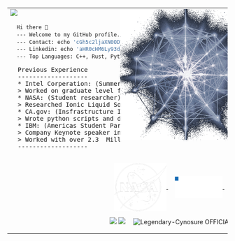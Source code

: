 <table>
  <td>
         <a href="https://www.youtube.com/watch?v=dmA6_0ZwWb4&ab_channel=BongoCat"> <img align="right" width="300" height="300" src="https://github.com/Legendary-Cynosure/Honors/blob/main/bongo-cat-cute-png.gif" alt="gif of bongo cat"></a>
         <a href="https://www.youtube.com/watch?v=dmA6_0ZwWb4&ab_channel=BongoCat"> <img align="right" width="300" height="300" src="https://github.com/Legendary-Cynosure/Honors/blob/main/a.gif" alt="gif of a"> </a>
         <a href="https://www.youtube.com/watch?v=zlg7HkTp25A&t=16s&ab_channel=%E2%80%94ExtraLibur%E2%80%94"> <img src="https://user-images.githubusercontent.com/73097560/115834477-dbab4500-a447-11eb-908a-139a6edaec5c.gif"> </a> <br>

```bash
  Hi there 👋 
  --- Welcome to my GitHub profile.
  --- Contact: echo 'cGh5c2ljaXN0ODYuNUBnbWFpbC5jb20==' | base64 -d
  --- Linkedin: echo 'aHR0cHM6Ly93d3cubGlua2VkaW4uY29tL2luL2VuZXJnZXRpYy1jeW5vc3VyZS8='| base64 -d
  --- Top Languages: C++, Rust, Python, Ocaml

```

  <pre>
  Previous Experience
  -------------------
  * Intel Corperation: (Summer Intern)
  > Worked on graduate level forecasting project for demand data across Intel's processer lines
  * NASA: (Student researcher)
  > Researched Ionic Liquid Sorbents 
  * CA.gov: (Insfrastructure Intern)
  > Wrote python scripts and developed internal tools to automate data clearning & verification tasks
  * IBM: (Americas Student Partner)
  > Company Keynote speaker in 2021 & 2020
  > Worked with over 2.3  Million students and 116 schools to develop STEM education programs
  -------------------
  </pre>
  
  <p align="center">
    <a href = "https://eyes.nasa.gov/apps/exo/#/spacecraft/sc_jwst?browse_destination=Featured"> 
      <img align="center" width="120" height="110" src="https://github.com/Legendary-Cynosure/Honors/blob/main/nasa.png" alt="ad astra!">
    </a>
      &nbsp &nbsp
    <a href = "https://github.com/oneapi-src/oneDAL/blob/main/examples/daal/cpp/source/k_nearest_neighbors/bf_knn_dense_batch.cpp"> 
      <img align="center" width="110" height="50" src="https://github.com/Legendary-Cynosure/Honors/blob/main/intel.png" alt="its giving cpu">
    </a>
      &nbsp &nbsp
    <a href = "https://data.gov/"> 
      <img align="center" width="110" height="110" src="https://github.com/Legendary-Cynosure/Honors/blob/main/us.png" alt="usa">
    </a>
  </p>
  <p align="center">
    <a href="https://github.com/Legendary-Cynosure"><img src="http://github-profile-summary-cards.vercel.app/api/cards/profile-details?username=Legendary-Cynosure&theme=nord_dark"></a>
     <img height="20px" src="https://visitcount.itsvg.in/api?id=Legendary-Cynosure&label=Profile%20Views&color=12&icon=5&pretty=true" />
          &nbsp &nbsp
     <img alt="Legendary-Cynosure OFFICIAL Activity Graph" src="https://github-readme-activity-graph.vercel.app/graph/?username=Legendary-Cynosure&bg_color=RRGGBBAA&title_color=00abf0&color=00abf0&line=00abf0&point=DEDEDE&hide_border=true&custom_title=Contribution⠀Graph" />
    <a href="https://www.youtube.com/watch?v=zlg7HkTp25A&t=16s&ab_channel=%E2%80%94ExtraLibur%E2%80%94"> <img src="https://user-images.githubusercontent.com/73097560/115834477-dbab4500-a447-11eb-908a-139a6edaec5c.gif"> </a> <br>
  </p>
 </td>
</table>

<!--- 

           <img alt="Legendary-Cynosure Activity Graph" src="https://github-readme-activity-graph.vercel.app/graph/?username=Legendary-Cynosure&bg_color=RRGGBBAA&title_color=00abf0&color=00abf0&line=00abf0&point=DEDEDE&hide_border=true&custom_title=Contribution⠀Graph" />

![Alex's GitHub stats](https://github-readme-stats.vercel.app/api?username=Legendary-Cynosure&show_icons=true&theme=material-palenight) [![GitHub Streak](https://streak-stats.demolab.com/?user=Legendary-Cynosure&theme=material-palenight)](https://git.io/streak-stats)  -->
<!-- <a href="https://www.youtube.com/watch?v=dmA6_0ZwWb4&ab_channel=BongoCat">  <img src="https://github-readme-activity-graph.vercel.app/graph?username=Legendary-Cynosure&theme=react-dark&hide_border=true&hide_title=false&area=true&custom_title=𝔄𝔠𝔱𝔦𝔳𝔦𝔱𝔶" width=1000 alt="activity graph">  

<a href = "https://github.com/Legendary-Cynosure"><img src="https://github-readme-activity-graph.vercel.app/graph?username=Legendary-Cynosure&bg_color=2e3440&hide_border=true&point=false&line=88c0d0&radius=8&area=true&area_color=88c0d0&title_color=ffffff&color=ffffff"></a>

<!-- <a href="https://github.com/Legendary-Cynosure"><img src="https://streak-stats.demolab.com?user=Legendary-Cynosure&theme=nord&hide_border=true"></a></td> -->
<!-- <img height="200em" src="https://github-readme-stats.vercel.app/api/top-langs/?username=Legendary-Cynosure&layout=compact&langs_count=15&theme=material-palenight" />  --> 

<!--       // Automated Snake SVG generated by Platene<3's workflow algorithm -->   
<!-- <img align="right" width="1000" src="https://raw.githubusercontent.com/legendary-cynosure/legendary-cynosure/output/snake.svg" alt="Snake animation" />        

<!-- <a href="https://www.youtube.com/watch?v=rloNvQ0diwE&ab_channel=evilicious"> <img src="https://img.shields.io/badge/made%20in-USA-blue.svg" alt="made-in-USA-flag"></a> -->

<!-- <a href="https://www.youtube.com/watch?v=GJsNiZDS4Ps"> <img src="https://img.shields.io/badge/made%20in-USA-blue.svg" alt="made-in-USA-flag"></a>

<pre>
$ neofetch
██████████ 100%     Load complete. 
g++ -o start my_epic_pokemonGame.cpp 
 ./start
------------ ---------------- ----------------- ----------- -------------- -------------- ---------------- ----------- 
 > Charizard! I choose you!
 
 <a href='https://help.sap.com/docs/SAP_HANA_PLATFORM/2cfbc5cf2bc14f028cfbe2a2bba60a50/1027f8a6535d453691e78466ba6151fa.html'>✶         `.     `.  ,       ✦ </a>                                             
 <a href='https://github.com/Legendary-Cynosure/Legendary-Cynosure'>              .--'  .._,'"-' `. </a>          
 <a href='https://github.com/Legendary-Cynosure/Legendary-Cynosure'>            .    .'         `' </a>                              
 <a href='https://github.com/Legendary-Cynosure/Legendary-Cynosure'>            `.   /    ✶      ,'  </a>                
 <a href='https://github.com/Legendary-Cynosure/Legendary-Cynosure'>              `  '--.   ,-"'"      </a>        
 <a href='https://github.com/Legendary-Cynosure/Legendary-Cynosure'>              `'`   |  "             </a>        RAWR!!!! :]
 <a href='https://github.com/Legendary-Cynosure/Legendary-Cynosure'>✦.               -. \  |              </a>        
 <a href='https://github.com/Legendary-Cynosure/Legendary-Cynosure'>                   `--\.'      ___.   </a>
 <a href='https://github.com/Legendary-Cynosure/Legendary-Cynosure'>                        \      ._, \.   </a>       
 <a href='https://github.com/Legendary-Cynosure/Legendary-Cynosure'>              _.,        `.   <  <\               . </a>    
 <a href='https://github.com/Legendary-Cynosure/Legendary-Cynosure'>           ,' '           `, `.   | \            ( `</a>
 <a href='https://github.com/Legendary-Cynosure/Legendary-Cynosure'>        ../, `.            `  |    .\ *`.         \ \_</a>    
 <a href='https://github.com/Legendary-Cynosure/Legendary-Cynosure'>       ,' ,..  .           _.,'    ||\|            )  '".</a>  
 <a href='https://github.com/Legendary-Cynosure/Legendary-Cynosure'>       , ,'   \           ,'.-.`-._,'  |           .  _._`.</a>   
 <a href='https://github.com/Legendary-Cynosure/Legendary-Cynosure'>     ,' /      \ \        `' ' `--/   | \          / /   ..\ </a>   
 <a href='https://github.com/Legendary-Cynosure/Legendary-Cynosure'>   .'  /        \ .         |\__ - _ ,'` `        / /     `.`.</a>     
 <a href='https://github.com/Legendary-Cynosure/Legendary-Cynosure'>  |  '          ..         `-...-"  |  `-'      / /        . `. </a>  
 <a href='https://github.com/Legendary-Cynosure/Legendary-Cynosure'>   | /            \\            |    |          / /          `. `.</a>  
 <a href='https://github.com/Legendary-Cynosure/Legendary-Cynosure'>  , /            .   .          |    |         / /             ` `</a>      
 <a href='https://github.com/Legendary-Cynosure/Legendary-Cynosure'>  / /          ,. ,`._ `-_       |    |  _   ,-' /                ` \ </a>      
 <a href='https://github.com/Legendary-Cynosure/Legendary-Cynosure'>/ .           "`_/. `-_ \_,.  ,'    +-' `-'  _,        ..,-.      \`.</a>        
 <a href='https://github.com/Legendary-Cynosure/Legendary-Cynosure'> '         .--    ,'   `    '.       \\__.---'     _   .'   '      \ \ </a>
 <a href='https://github.com/Legendary-Cynosure/Legendary-Cynosure'>' /          `.'    \     .' /          \..      ,_|/   `.  ,'`      \ ' </a>
 <a href='https://github.com/Legendary-Cynosure/Legendary-Cynosure'>|'      _.-""` `.    \ _,'  `            \ `.___`.'"`-.  , |   |    | \ </a>   
 <a href='https://github.com/Legendary-Cynosure/Legendary-Cynosure'>||    ,'      `. `.   '       _,...._        `  |    `/ '  |   '     .|</a>     
 <a href='https://github.com/Legendary-Cynosure/Legendary-Cynosure'>||  ,'          `. ;.,.---' ,'       `.   `.. `-\'  .-\' /_ .'    ;_   ||</a>     
 <a href='https://github.com/Legendary-Cynosure/Legendary-Cynosure'>|| '                     / /           `   | `   ,'   ,' '.    !  `. ||</a>        
 <a href='https://github.com/Legendary-Cynosure/Legendary-Cynosure'>||/            _,-------/ '              . |  `-'    /         /    `||</a>         
 <a href='https://github.com/Legendary-Cynosure/Legendary-Cynosure'>|          ,' .-   ,' ||               | .-.        `.      .'     ||</a>      
 <a href='https://github.com/Legendary-Cynosure/Legendary-Cynosure'>`'        ,'    `".'    |               |    `.        '. -.'       `'</a>   
 <a href='https://github.com/Legendary-Cynosure/Legendary-Cynosure'>         /      ,'      |               |,'    \-.._,.'/'</a>
 <a href='https://github.com/Legendary-Cynosure/Legendary-Cynosure'>         .     /        .               .       \    .''</a> 
</pre>

<!-- **`Thank you, come again!`** --->



<!-- <div>      <a href="https://www.youtube.com/watch?v=dmA6_0ZwWb4&ab_channel=BongoCat"> <img align="center" src="https://github.com/Legendary-Cynosure/Honors/blob/main/calvin_n_hobbes.gif" alt="gif of cavin & hobbes dancing"></a> </div> -->

<!-- # Hi there! I'm Alex and this is my place for learning and having fun!
* 🌍  I'm a software engineer & writer who loves electro swing jazz and French Bossa Nova
* 🤝  I love working on interesting projects with people and solving fun challenges! 
* 🍃  The three things I value most in life are compassion, kindness, and being self-sufficient.

* 🌍  I'm a software engineer & writer based in CA/Cambridge who loves electro swing jazz and French Bossa Nova 
* 🧠  On the side, I'm currently doing Google's ML Camp and reading some books for fun
* ⚡   In my time off, I enjoy competing in hackathons, powerlifting, petting cats, and eating ribeye steak
--->
